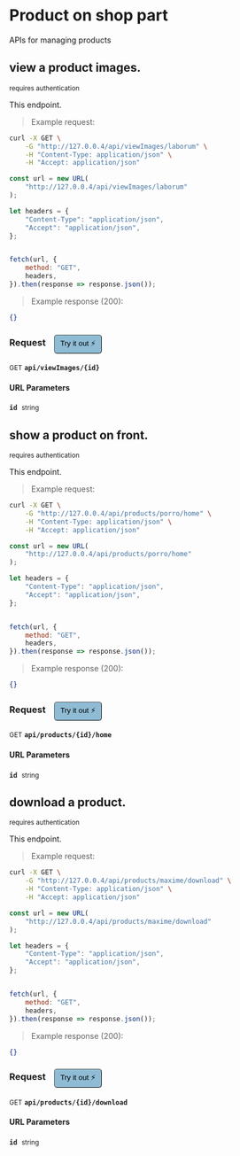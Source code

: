 # Product   on shop part

APIs for managing  products

## view a product images.

<small class="badge badge-darkred">requires authentication</small>

This endpoint.

> Example request:

```bash
curl -X GET \
    -G "http://127.0.0.4/api/viewImages/laborum" \
    -H "Content-Type: application/json" \
    -H "Accept: application/json"
```

```javascript
const url = new URL(
    "http://127.0.0.4/api/viewImages/laborum"
);

let headers = {
    "Content-Type": "application/json",
    "Accept": "application/json",
};


fetch(url, {
    method: "GET",
    headers,
}).then(response => response.json());
```


> Example response (200):

```json
{}
```
<div id="execution-results-GETapi-viewImages--id-" hidden>
    <blockquote>Received response<span id="execution-response-status-GETapi-viewImages--id-"></span>:</blockquote>
    <pre class="json"><code id="execution-response-content-GETapi-viewImages--id-"></code></pre>
</div>
<div id="execution-error-GETapi-viewImages--id-" hidden>
    <blockquote>Request failed with error:</blockquote>
    <pre><code id="execution-error-message-GETapi-viewImages--id-"></code></pre>
</div>
<form id="form-GETapi-viewImages--id-" data-method="GET" data-path="api/viewImages/{id}" data-authed="1" data-hasfiles="0" data-headers='{"Content-Type":"application\/json","Accept":"application\/json"}' onsubmit="event.preventDefault(); executeTryOut('GETapi-viewImages--id-', this);">
<h3>
    Request&nbsp;&nbsp;&nbsp;
        <button type="button" style="background-color: #8fbcd4; padding: 5px 10px; border-radius: 5px; border-width: thin;" id="btn-tryout-GETapi-viewImages--id-" onclick="tryItOut('GETapi-viewImages--id-');">Try it out ⚡</button>
    <button type="button" style="background-color: #c97a7e; padding: 5px 10px; border-radius: 5px; border-width: thin;" id="btn-canceltryout-GETapi-viewImages--id-" onclick="cancelTryOut('GETapi-viewImages--id-');" hidden>Cancel</button>&nbsp;&nbsp;
    <button type="submit" style="background-color: #6ac174; padding: 5px 10px; border-radius: 5px; border-width: thin;" id="btn-executetryout-GETapi-viewImages--id-" hidden>Send Request 💥</button>
    </h3>
<p>
<small class="badge badge-green">GET</small>
 <b><code>api/viewImages/{id}</code></b>
</p>
<p>
<label id="auth-GETapi-viewImages--id-" hidden>Authorization header: <b><code>Bearer </code></b><input type="text" name="Authorization" data-prefix="Bearer " data-endpoint="GETapi-viewImages--id-" data-component="header"></label>
</p>
<h4 class="fancy-heading-panel"><b>URL Parameters</b></h4>
<p>
<b><code>id</code></b>&nbsp;&nbsp;<small>string</small>  &nbsp;
<input type="text" name="id" data-endpoint="GETapi-viewImages--id-" data-component="url" required  hidden>
<br>
</p>
</form>


## show a product on front.

<small class="badge badge-darkred">requires authentication</small>

This endpoint.

> Example request:

```bash
curl -X GET \
    -G "http://127.0.0.4/api/products/porro/home" \
    -H "Content-Type: application/json" \
    -H "Accept: application/json"
```

```javascript
const url = new URL(
    "http://127.0.0.4/api/products/porro/home"
);

let headers = {
    "Content-Type": "application/json",
    "Accept": "application/json",
};


fetch(url, {
    method: "GET",
    headers,
}).then(response => response.json());
```


> Example response (200):

```json
{}
```
<div id="execution-results-GETapi-products--id--home" hidden>
    <blockquote>Received response<span id="execution-response-status-GETapi-products--id--home"></span>:</blockquote>
    <pre class="json"><code id="execution-response-content-GETapi-products--id--home"></code></pre>
</div>
<div id="execution-error-GETapi-products--id--home" hidden>
    <blockquote>Request failed with error:</blockquote>
    <pre><code id="execution-error-message-GETapi-products--id--home"></code></pre>
</div>
<form id="form-GETapi-products--id--home" data-method="GET" data-path="api/products/{id}/home" data-authed="1" data-hasfiles="0" data-headers='{"Content-Type":"application\/json","Accept":"application\/json"}' onsubmit="event.preventDefault(); executeTryOut('GETapi-products--id--home', this);">
<h3>
    Request&nbsp;&nbsp;&nbsp;
        <button type="button" style="background-color: #8fbcd4; padding: 5px 10px; border-radius: 5px; border-width: thin;" id="btn-tryout-GETapi-products--id--home" onclick="tryItOut('GETapi-products--id--home');">Try it out ⚡</button>
    <button type="button" style="background-color: #c97a7e; padding: 5px 10px; border-radius: 5px; border-width: thin;" id="btn-canceltryout-GETapi-products--id--home" onclick="cancelTryOut('GETapi-products--id--home');" hidden>Cancel</button>&nbsp;&nbsp;
    <button type="submit" style="background-color: #6ac174; padding: 5px 10px; border-radius: 5px; border-width: thin;" id="btn-executetryout-GETapi-products--id--home" hidden>Send Request 💥</button>
    </h3>
<p>
<small class="badge badge-green">GET</small>
 <b><code>api/products/{id}/home</code></b>
</p>
<p>
<label id="auth-GETapi-products--id--home" hidden>Authorization header: <b><code>Bearer </code></b><input type="text" name="Authorization" data-prefix="Bearer " data-endpoint="GETapi-products--id--home" data-component="header"></label>
</p>
<h4 class="fancy-heading-panel"><b>URL Parameters</b></h4>
<p>
<b><code>id</code></b>&nbsp;&nbsp;<small>string</small>  &nbsp;
<input type="text" name="id" data-endpoint="GETapi-products--id--home" data-component="url" required  hidden>
<br>
</p>
</form>


## download a product.

<small class="badge badge-darkred">requires authentication</small>

This endpoint.

> Example request:

```bash
curl -X GET \
    -G "http://127.0.0.4/api/products/maxime/download" \
    -H "Content-Type: application/json" \
    -H "Accept: application/json"
```

```javascript
const url = new URL(
    "http://127.0.0.4/api/products/maxime/download"
);

let headers = {
    "Content-Type": "application/json",
    "Accept": "application/json",
};


fetch(url, {
    method: "GET",
    headers,
}).then(response => response.json());
```


> Example response (200):

```json
{}
```
<div id="execution-results-GETapi-products--id--download" hidden>
    <blockquote>Received response<span id="execution-response-status-GETapi-products--id--download"></span>:</blockquote>
    <pre class="json"><code id="execution-response-content-GETapi-products--id--download"></code></pre>
</div>
<div id="execution-error-GETapi-products--id--download" hidden>
    <blockquote>Request failed with error:</blockquote>
    <pre><code id="execution-error-message-GETapi-products--id--download"></code></pre>
</div>
<form id="form-GETapi-products--id--download" data-method="GET" data-path="api/products/{id}/download" data-authed="1" data-hasfiles="0" data-headers='{"Content-Type":"application\/json","Accept":"application\/json"}' onsubmit="event.preventDefault(); executeTryOut('GETapi-products--id--download', this);">
<h3>
    Request&nbsp;&nbsp;&nbsp;
        <button type="button" style="background-color: #8fbcd4; padding: 5px 10px; border-radius: 5px; border-width: thin;" id="btn-tryout-GETapi-products--id--download" onclick="tryItOut('GETapi-products--id--download');">Try it out ⚡</button>
    <button type="button" style="background-color: #c97a7e; padding: 5px 10px; border-radius: 5px; border-width: thin;" id="btn-canceltryout-GETapi-products--id--download" onclick="cancelTryOut('GETapi-products--id--download');" hidden>Cancel</button>&nbsp;&nbsp;
    <button type="submit" style="background-color: #6ac174; padding: 5px 10px; border-radius: 5px; border-width: thin;" id="btn-executetryout-GETapi-products--id--download" hidden>Send Request 💥</button>
    </h3>
<p>
<small class="badge badge-green">GET</small>
 <b><code>api/products/{id}/download</code></b>
</p>
<p>
<label id="auth-GETapi-products--id--download" hidden>Authorization header: <b><code>Bearer </code></b><input type="text" name="Authorization" data-prefix="Bearer " data-endpoint="GETapi-products--id--download" data-component="header"></label>
</p>
<h4 class="fancy-heading-panel"><b>URL Parameters</b></h4>
<p>
<b><code>id</code></b>&nbsp;&nbsp;<small>string</small>  &nbsp;
<input type="text" name="id" data-endpoint="GETapi-products--id--download" data-component="url" required  hidden>
<br>
</p>
</form>



